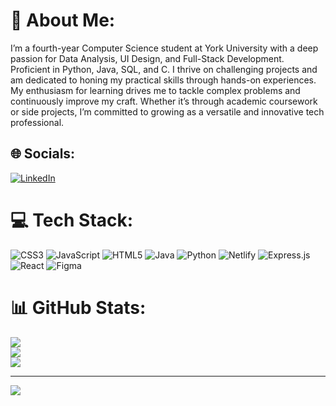 # 💫 About Me:
I’m a fourth-year Computer Science student at York University with a deep passion for Data Analysis, UI Design, and Full-Stack Development. Proficient in Python, Java, SQL, and C. I thrive on challenging projects and am dedicated to honing my practical skills through hands-on experiences. My enthusiasm for learning drives me to tackle complex problems and continuously improve my craft. Whether it’s through academic coursework or side projects, I’m committed to growing as a versatile and innovative tech professional.


## 🌐 Socials:
[![LinkedIn](https://img.shields.io/badge/LinkedIn-%230077B5.svg?logo=linkedin&logoColor=white)](https://linkedin.com/in/https://www.linkedin.com/in/adil-guluzade/) 

# 💻 Tech Stack:
![CSS3](https://img.shields.io/badge/css3-%231572B6.svg?style=for-the-badge&logo=css3&logoColor=white) ![JavaScript](https://img.shields.io/badge/javascript-%23323330.svg?style=for-the-badge&logo=javascript&logoColor=%23F7DF1E) ![HTML5](https://img.shields.io/badge/html5-%23E34F26.svg?style=for-the-badge&logo=html5&logoColor=white) ![Java](https://img.shields.io/badge/java-%23ED8B00.svg?style=for-the-badge&logo=openjdk&logoColor=white) ![Python](https://img.shields.io/badge/python-3670A0?style=for-the-badge&logo=python&logoColor=ffdd54) ![Netlify](https://img.shields.io/badge/netlify-%23000000.svg?style=for-the-badge&logo=netlify&logoColor=#00C7B7) ![Express.js](https://img.shields.io/badge/express.js-%23404d59.svg?style=for-the-badge&logo=express&logoColor=%2361DAFB) ![React](https://img.shields.io/badge/react-%2320232a.svg?style=for-the-badge&logo=react&logoColor=%2361DAFB) ![Figma](https://img.shields.io/badge/figma-%23F24E1E.svg?style=for-the-badge&logo=figma&logoColor=white)
# 📊 GitHub Stats:
![](https://github-readme-stats.vercel.app/api?username=adilgulu&theme=dark&hide_border=false&include_all_commits=false&count_private=false)<br/>
![](https://github-readme-streak-stats.herokuapp.com/?user=adilgulu&theme=dark&hide_border=false)<br/>
![](https://github-readme-stats.vercel.app/api/top-langs/?username=adilgulu&theme=dark&hide_border=false&include_all_commits=false&count_private=false&layout=compact)

---
[![](https://visitcount.itsvg.in/api?id=adilgulu&icon=0&color=0)](https://visitcount.itsvg.in)

<!-- Proudly created with GPRM ( https://gprm.itsvg.in ) -->
